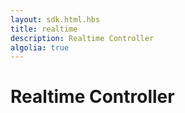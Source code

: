 ```yaml
---
layout: sdk.html.hbs
title: realtime
description: Realtime Controller
algolia: true
---
```


# Realtime Controller
